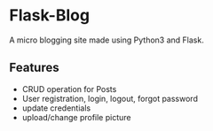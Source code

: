 # Flask-Blog
A micro blogging site made using Python3 and Flask.

## Features
- CRUD operation for Posts
- User registration, login, logout, forgot password
- update credentials
- upload/change profile picture
